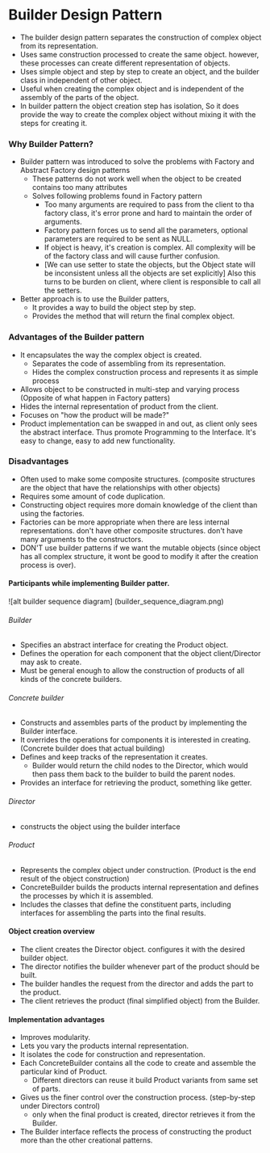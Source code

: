 # Builder Design Pattern

* The builder design pattern separates the construction of complex object from its representation.
* Uses same construction processed to create the same object. however, these processes can create different
  representation of objects.
* Uses simple object and step by step to create an object, and the builder class in independent of other object.
* Useful when creating the complex object and is independent of the assembly of the parts of the object.
* In builder pattern the object creation step has isolation, So it does provide the way to create the complex object
  without mixing it with the steps for creating it.

### Why Builder Pattern?

* Builder pattern was introduced to solve the problems with Factory and Abstract Factory design patterns
  * These patterns do not work well when the object to be created contains too many attributes
  * Solves following problems found in Factory pattern
    * Too many arguments are required to pass from the client to tha factory class, it's error prone and hard to maintain the order of arguments.
    * Factory pattern forces us to send all the parameters, optional parameters are required to be sent as NULL.
    * If object is heavy, it's creation is complex. All complexity will be of the factory class and will cause further confusion.
    * [We can use setter to state the objects, but the Object state will be inconsistent unless all the objects are set explicitly] Also this turns to be burden on client, where client is responsible to call all the setters.
* Better approach is to use the Builder patters,
  * It provides a way to build the object step by step.
  * Provides the method that will return the final complex object.

### Advantages of the Builder pattern
* It encapsulates the way the complex object is created.
  * Separates the code of assembling from its representation.
  * Hides the complex construction process and represents it as simple process
* Allows object to be constructed in multi-step and varying process (Opposite of what happen in Factory patters)
* Hides the internal representation of product from the client.
* Focuses on "how the product will be made?"
* Product implementation can be swapped in and out, as client only sees the abstract interface. Thus promote Programming to the Interface. It's easy to change, easy to add new functionality.

### Disadvantages

* Often used to make some composite structures. (composite structures are the object that have the relationships with other objects)
* Requires some amount of code duplication.
* Constructing object requires more domain knowledge of the client than using the factories.
* Factories can be more appropriate when there are less internal representations. don't have other composite structures. don't have many arguments to the constructors.
* DON'T use builder patterns if we want the mutable objects (since object has all complex structure, it wont be good to modify it after the creation process is over).

#### Participants while implementing Builder patter.

![alt builder sequence diagram] (builder_sequence_diagram.png)

###### Builder
* Specifies an abstract interface for creating the Product object.
* Defines the operation for each component that the object client/Director may ask to create.
* Must be general enough to allow the construction of products of all kinds of the concrete builders.

###### Concrete builder
* Constructs and assembles parts of the product by implementing the Builder interface.
* It overrides the operations for components it is interested in creating. (Concrete builder does that actual building)
* Defines and keep tracks of the representation it creates.
  * Builder would return the child nodes to the Director, which would then pass them back to the builder to build the parent nodes.
* Provides an interface for retrieving the product, something like getter.

###### Director
* constructs the object using the builder interface

###### Product
* Represents the complex object under construction. (Product is the end result of the object construction)
* ConcreteBuilder builds the products internal representation and defines the processes by which it is assembled.
* Includes the classes that define the constituent parts, including interfaces for assembling the parts into the final results.

#### Object creation overview
* The client creates the Director object. configures it with the desired builder object.
* The director notifies the builder whenever part of the product should be built.
* The builder handles the request from the director and adds the part to the product.
* The client retrieves the product (final simplified object) from the Builder.

#### Implementation advantages
* Improves modularity.
* Lets you vary the products internal representation.
* It isolates the code for construction and representation.
* Each ConcreteBuilder contains all the code to create and assemble the particular kind of Product.
  * Different directors can reuse it build Product variants from same set of parts.
* Gives us the finer control over the construction process. (step-by-step under Directors control)
  * only when the final product is created, director retrieves it from the Builder.
* The Builder interface reflects the process of constructing the product more than the other creational patterns.